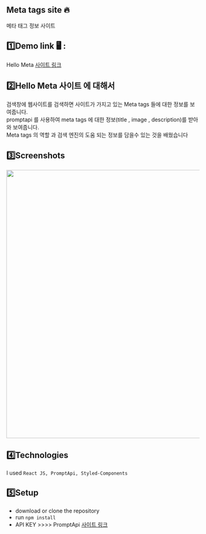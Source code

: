 ## Meta tags site 🔥
메타 태그 정보 사이트

## 1️⃣Demo link 🖥 :
Hello Meta [사이트 링크](https://aboutmeta.netlify.app/)

## 2️⃣Hello Meta 사이트 에 대해서
검색창에 웹사이트를 검색하면 사이트가 가지고 있는 Meta tags 들에 대한 정보를 보여줍니다. <br />
promptapi 를 사용하여 meta tags 에 대한 정보(title , image , description)를 받아와 보여줍니다.<br />
Meta tags 의 역할 과 검색 엔진의 도움 되는 정보를 담을수 있는 것을 배웠습니다

## 3️⃣Screenshots
<img src="https://user-images.githubusercontent.com/71690036/147662520-138c525b-cd75-4b9f-a379-f27d3b348562.png" width="700" />


## 4️⃣Technologies
I used `React JS, PromptApi, Styled-Components`

## 5️⃣Setup
- download or clone the repository
- run `npm install`
- API KEY  >>>> PromptApi [사이트 링크](https://promptapi.com/marketplace/description/meta_tags-api)
